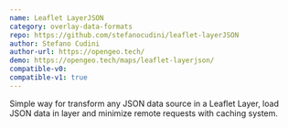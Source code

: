 ```yaml
---
name: Leaflet LayerJSON
category: overlay-data-formats
repo: https://github.com/stefanocudini/leaflet-layerJSON
author: Stefano Cudini
author-url: https://opengeo.tech/
demo: https://opengeo.tech/maps/leaflet-layerjson/
compatible-v0:
compatible-v1: true
---
```


Simple way for transform any JSON data source in a Leaflet Layer, load JSON data in layer and minimize remote requests with caching system.

